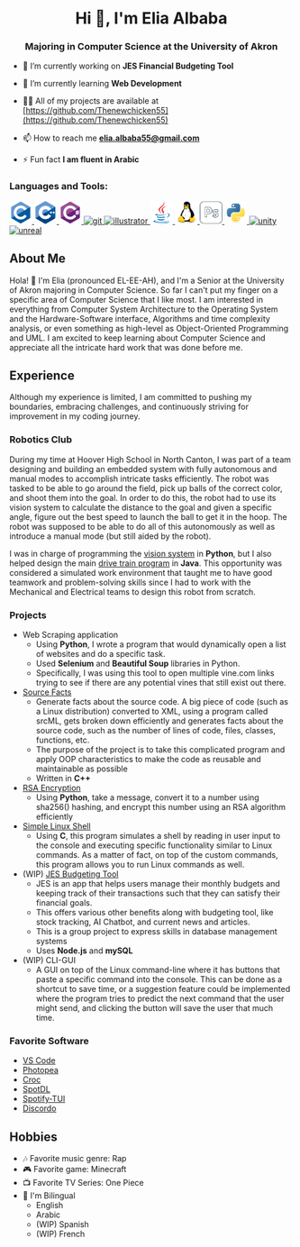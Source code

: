 <h1 align="center">Hi 👋, I'm Elia Albaba</h1>
<h3 align="center">Majoring in Computer Science at the University of Akron</h3>

- 🔭 I’m currently working on **JES Financial Budgeting Tool**

- 🌱 I’m currently learning **Web Development**

- 👨‍💻 All of my projects are available at [https://github.com/Thenewchicken55](https://github.com/Thenewchicken55)

- 📫 How to reach me **elia.albaba55@gmail.com**

- ⚡ Fun fact **I am fluent in Arabic**


<p align="left">
</p>

<h3 align="left">Languages and Tools:</h3>
<p align="left"> <a href="https://www.cprogramming.com/" target="_blank" rel="noreferrer"> <img src="https://raw.githubusercontent.com/devicons/devicon/master/icons/c/c-original.svg" alt="c" width="40" height="40"/> </a> <a href="https://www.w3schools.com/cpp/" target="_blank" rel="noreferrer"> <img src="https://raw.githubusercontent.com/devicons/devicon/master/icons/cplusplus/cplusplus-original.svg" alt="cplusplus" width="40" height="40"/> </a> <a href="https://www.w3schools.com/cs/" target="_blank" rel="noreferrer"> <img src="https://raw.githubusercontent.com/devicons/devicon/master/icons/csharp/csharp-original.svg" alt="csharp" width="40" height="40"/> </a> <a href="https://git-scm.com/" target="_blank" rel="noreferrer"> <img src="https://www.vectorlogo.zone/logos/git-scm/git-scm-icon.svg" alt="git" width="40" height="40"/> </a> <a href="https://www.adobe.com/in/products/illustrator.html" target="_blank" rel="noreferrer"> <img src="https://www.vectorlogo.zone/logos/adobe_illustrator/adobe_illustrator-icon.svg" alt="illustrator" width="40" height="40"/> </a> <a href="https://www.java.com" target="_blank" rel="noreferrer"> <img src="https://raw.githubusercontent.com/devicons/devicon/master/icons/java/java-original.svg" alt="java" width="40" height="40"/> </a> <a href="https://www.linux.org/" target="_blank" rel="noreferrer"> <img src="https://raw.githubusercontent.com/devicons/devicon/master/icons/linux/linux-original.svg" alt="linux" width="40" height="40"/> </a> <a href="https://www.photoshop.com/en" target="_blank" rel="noreferrer"> <img src="https://raw.githubusercontent.com/devicons/devicon/master/icons/photoshop/photoshop-line.svg" alt="photoshop" width="40" height="40"/> </a> <a href="https://www.python.org" target="_blank" rel="noreferrer"> <img src="https://raw.githubusercontent.com/devicons/devicon/master/icons/python/python-original.svg" alt="python" width="40" height="40"/> </a> <a href="https://unity.com/" target="_blank" rel="noreferrer"> <img src="https://www.vectorlogo.zone/logos/unity3d/unity3d-icon.svg" alt="unity" width="40" height="40"/> </a> <a href="https://unrealengine.com/" target="_blank" rel="noreferrer"> <img src="https://raw.githubusercontent.com/kenangundogan/fontisto/036b7eca71aab1bef8e6a0518f7329f13ed62f6b/icons/svg/brand/unreal-engine.svg" alt="unreal" width="40" height="40"/> </a> </p>



## About Me
Hola! 👋 I'm Elia (pronounced EL-EE-AH), and I'm a Senior at the University of Akron majoring in Computer Science. So far I can't put my finger on a specific area of Computer Science that I like most. I am interested in everything from Computer System Architecture to the Operating System and the Hardware-Software interface, Algorithms and time complexity analysis, or even something as high-level as Object-Oriented Programming and UML. I am excited to keep learning about Computer Science and appreciate all the intricate hard work that was done before me.

## Experience
Although my experience is limited, I am committed to pushing my boundaries, embracing challenges, and continuously striving for improvement in my coding journey.
### Robotics Club
During my time at Hoover High School in North Canton, I was part of a team designing and building an embedded system with fully autonomous and manual modes to accomplish intricate tasks efficiently. The robot was tasked to be able to go around the field, pick up balls of the correct color, and shoot them into the goal. In order to do this, the robot had to use its vision system to calculate the distance to the goal and given a specific angle, figure out the best speed to launch the ball to get it in the hoop. The robot was supposed to be able to do all of this autonomously as well as introduce a manual mode (but still aided by the robot).

I was in charge of programming the [vision system](https://github.com/FRC-4121/4121-Vision) in **Python**, but I also helped design the main [drive train program](https://github.com/FRC-4121/2022-Robot-V2) in **Java**. This opportunity was considered a simulated work environment that taught me to have good teamwork and problem-solving skills since I had to work with the Mechanical and Electrical teams to design this robot from scratch.


### Projects

- Web Scraping application
    - Using **Python**, I wrote a program that would dynamically open a list of websites and do a specific task.
    - Used **Selenium** and **Beautiful Soup** libraries in Python.
    - Specifically, I was using this tool to open multiple vine.com links trying to see if there are any potential vines that still exist out there.
- [Source Facts](https://github.com/Thenewchicken55/SourceFax)
    - Generate facts about the source code. A big piece of code (such as a Linux distribution) converted to XML, using a program called srcML, gets broken down efficiently and generates facts about the source code, such as the number of lines of code, files, classes, functions, etc.
    - The purpose of the project is to take this complicated program and apply OOP characteristics to make the code as reusable and maintainable as possible
    - Written in **C++**
- [RSA Encryption](https://github.com/Thenewchicken55/RSA-encryption-Algorithms-Project)
    - Using **Python**, take a message, convert it to a number using sha256() hashing, and encrypt this number using an RSA algorithm efficiently
- [Simple Linux Shell](https://github.com/Thenewchicken55/Simple-Linux-Shell)
    - Using **C**, this program simulates a shell by reading in user input to the console and executing specific functionality similar to Linux commands. As a matter of fact, on top of the custom commands, this program allows you to run Linux commands as well.
- (WIP) [JES Budgeting Tool](https://github.com/Thenewchicken55/JES)
    - JES is an app that helps users manage their monthly budgets and keeping track of their transactions such that they can satisfy their financial goals.
    - This offers various other benefits along with budgeting tool, like stock tracking, AI Chatbot, and current news and articles.
    - This is a group project to express skills in database management systems
    - Uses **Node.js** and **mySQL**
- (WIP) CLI-GUI
    - A GUI on top of the Linux command-line where it has buttons that paste a specific command into the console. This can be done as a shortcut to save time, or a suggestion feature could be implemented where the program tries to predict the next command that the user might send, and clicking the button will save the user that much time.


### Favorite Software
- [VS Code](https://code.visualstudio.com/)
- [Photopea](https://www.photopea.com/)
- [Croc](https://github.com/schollz/croc)
- [SpotDL](https://github.com/spotDL/spotify-downloader)
- [Spotify-TUI](https://github.com/Rigellute/spotify-tui)
- [Discordo](https://github.com/ayn2op/discordo)



## Hobbies
- 🎶 Favorite music genre: Rap
- 🎮 Favorite game: Minecraft
- 📺 Favorite TV Series: One Piece
- 🙊 I'm Bilingual
    - English
    - Arabic
    - (WIP) Spanish
    - (WIP) French


<!---
Thenewchicken55/Thenewchicken55 is a ✨ special ✨ repository because its `README.md` (this file) appears on your GitHub profile.
You can click the Preview link to take a look at your changes.
--->
